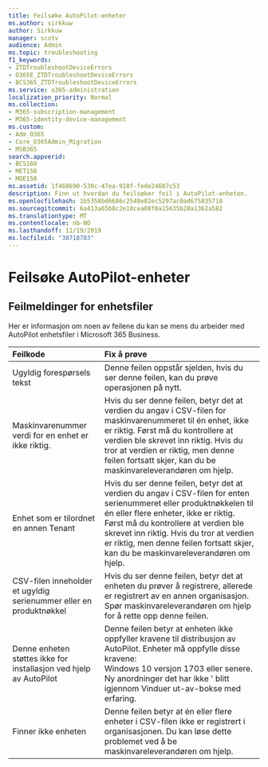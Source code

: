 ```yaml
---
title: Feilsøke AutoPilot-enheter
ms.author: sirkkuw
author: Sirkkuw
manager: scotv
audience: Admin
ms.topic: troubleshooting
f1_keywords:
- ZTDTroubleshootDeviceErrors
- O365E_ZTDTroubleshootDeviceErrors
- BCS365_ZTDTroubleshootDeviceErrors
ms.service: o365-administration
localization_priority: Normal
ms.collection:
- M365-subscription-management
- M365-identity-device-management
ms.custom:
- Adm_O365
- Core_O365Admin_Migration
- MSB365
search.appverid:
- BCS160
- MET150
- MOE150
ms.assetid: 1f468690-530c-47ea-918f-fede24607c53
description: Finn ut hvordan du feilsøker feil i AutoPilot-enheten.
ms.openlocfilehash: 1b5358bd6686c2548e82ec5297ac0ad675835718
ms.sourcegitcommit: 6a413a65b8c2e10cea08f0a15635b28a1362a582
ms.translationtype: MT
ms.contentlocale: nb-NO
ms.lasthandoff: 11/19/2019
ms.locfileid: "38718703"
---
```

# <a name="troubleshoot-autopilot-device-errors"></a>Feilsøke AutoPilot-enheter

## <a name="device-file-error-messages"></a>Feilmeldinger for enhetsfiler

Her er informasjon om noen av feilene du kan se mens du arbeider med AutoPilot enhetsfiler i Microsoft 365 Business. 
  
|**Feilkode**|**Fix å prøve**|
|:-----|:-----|
|Ugyldig forespørsels tekst  <br/> |Denne feilen oppstår sjelden, hvis du ser denne feilen, kan du prøve operasjonen på nytt.  <br/> |
|Maskinvarenummer verdi for en enhet er ikke riktig.  <br/> |Hvis du ser denne feilen, betyr det at verdien du angav i CSV-filen for maskinvarenummeret til én enhet, ikke er riktig. Først må du kontrollere at verdien ble skrevet inn riktig. Hvis du tror at verdien er riktig, men denne feilen fortsatt skjer, kan du be maskinvareleverandøren om hjelp.  <br/> |
|Enhet som er tilordnet en annen Tenant  <br/> |Hvis du ser denne feilen, betyr det at verdien du angav i CSV-filen for enten serienummeret eller produktnøkkelen til én eller flere enheter, ikke er riktig. Først må du kontrollere at verdien ble skrevet inn riktig. Hvis du tror at verdien er riktig, men denne feilen fortsatt skjer, kan du be maskinvareleverandøren om hjelp.  <br/> |
|CSV-filen inneholder et ugyldig serienummer eller en produktnøkkel  <br/> |Hvis du ser denne feilen, betyr det at enheten du prøver å registrere, allerede er registrert av en annen organisasjon. Spør maskinvareleverandøren om hjelp for å rette opp denne feilen.  <br/> |
|Denne enheten støttes ikke for installasjon ved hjelp av AutoPilot  <br/> | Denne feilen betyr at enheten ikke oppfyller kravene til distribusjon av AutoPilot. Enheter må oppfylle disse kravene:  <br/>  Windows 10 versjon 1703 eller senere.  <br/>  Ny anordninger det har ikke ' blitt igjennom Vinduer ut-av-bokse med erfaring.  <br/> |
|Finner ikke enheten  <br/> |Denne feilen betyr at én eller flere enheter i CSV-filen ikke er registrert i organisasjonen. Du kan løse dette problemet ved å be maskinvareleverandøren om hjelp.  <br/> |
